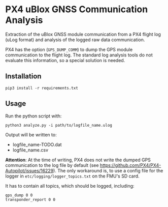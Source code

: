 # PX4 uBlox GNSS Communication Analysis
Extraction of the uBlox GNSS module communication from a PX4 flight log (uLog format) and analysis of the logged raw data communication.

PX4 has the option (`GPS_DUMP_COMM`) to dump the GPS module communication to the flight log.
The standard log analysis tools do not evaluate this information, so a special solution is needed.


## Installation
```shell
pip3 install -r requirements.txt
```


## Usage
Run the python script with:
```shell
python3 analyze.py -i path/to/logfile_name.ulog
```

Output will be written to:

- logfile_name-TODO.dat
- logfile_name.csv


**Attention**: At the time of writing, PX4 does not write the dumped GPS communication to the log file by default (see https://github.com/PX4/PX4-Autopilot/issues/16229).
The only workaround is, to use a config file for the logger in `etc/logging/logger_topics.txt` on the FMU's SD card.

It has to contain all topics, which should be logged, including:
```
gps_dump 0 0
transponder_report 0 0
```
